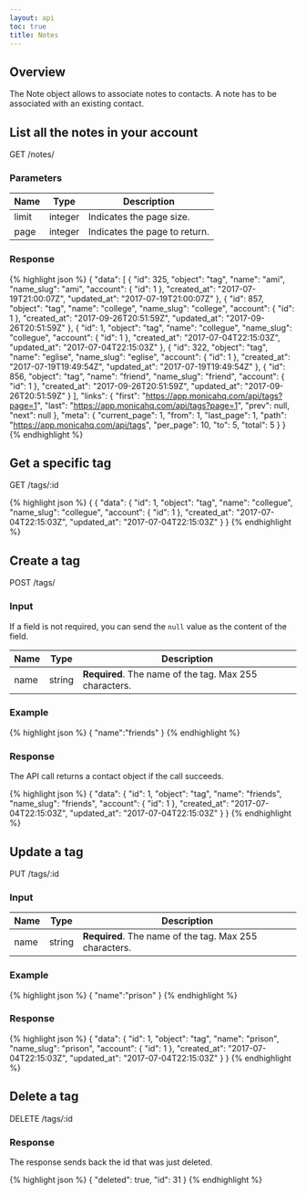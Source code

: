 ```yaml
---
layout: api
toc: true
title: Notes
---
```


## Overview

The Note object allows to associate notes to contacts. A note has to be
associated with an existing contact.

## List all the notes in your account

<url>
  GET /notes/
</url>

### Parameters

| Name | Type | Description |
| ---- | ----------- | ----------- |
| limit | integer | Indicates the page size. |
| page | integer | Indicates the page to return. |

### Response

{% highlight json %}
{
  "data": [
    {
      "id": 325,
      "object": "tag",
      "name": "ami",
      "name_slug": "ami",
      "account": {
        "id": 1
      },
      "created_at": "2017-07-19T21:00:07Z",
      "updated_at": "2017-07-19T21:00:07Z"
    },
    {
      "id": 857,
      "object": "tag",
      "name": "college",
      "name_slug": "college",
      "account": {
        "id": 1
      },
      "created_at": "2017-09-26T20:51:59Z",
      "updated_at": "2017-09-26T20:51:59Z"
    },
    {
      "id": 1,
      "object": "tag",
      "name": "collegue",
      "name_slug": "collegue",
      "account": {
        "id": 1
      },
      "created_at": "2017-07-04T22:15:03Z",
      "updated_at": "2017-07-04T22:15:03Z"
    },
    {
      "id": 322,
      "object": "tag",
      "name": "eglise",
      "name_slug": "eglise",
      "account": {
        "id": 1
      },
      "created_at": "2017-07-19T19:49:54Z",
      "updated_at": "2017-07-19T19:49:54Z"
    },
    {
      "id": 856,
      "object": "tag",
      "name": "friend",
      "name_slug": "friend",
      "account": {
        "id": 1
      },
      "created_at": "2017-09-26T20:51:59Z",
      "updated_at": "2017-09-26T20:51:59Z"
    }
  ],
  "links": {
    "first": "https://app.monicahq.com/api/tags?page=1",
    "last": "https://app.monicahq.com/api/tags?page=1",
    "prev": null,
    "next": null
  },
  "meta": {
    "current_page": 1,
    "from": 1,
    "last_page": 1,
    "path": "https://app.monicahq.com/api/tags",
    "per_page": 10,
    "to": 5,
    "total": 5
  }
}
{% endhighlight %}

## Get a specific tag

<url>
  GET /tags/:id
</url>

{% highlight json %}
{
 {
  "data": {
    "id": 1,
    "object": "tag",
    "name": "collegue",
    "name_slug": "collegue",
    "account": {
      "id": 1
    },
    "created_at": "2017-07-04T22:15:03Z",
    "updated_at": "2017-07-04T22:15:03Z"
  }
}
{% endhighlight %}

## Create a tag

<url>
  POST /tags/
</url>

### Input

If a field is not required, you can send the `null` value as the content of the field.

| Name | Type | Description |
| ---- | ----------- | ----------- |
| name | string | <strong>Required</strong>. The name of the tag. Max 255 characters. |

### Example

{% highlight json %}
{
  "name":"friends"
}
{% endhighlight %}

### Response

The API call returns a contact object if the call succeeds.

{% highlight json %}
{
  "data": {
    "id": 1,
    "object": "tag",
    "name": "friends",
    "name_slug": "friends",
    "account": {
      "id": 1
    },
    "created_at": "2017-07-04T22:15:03Z",
    "updated_at": "2017-07-04T22:15:03Z"
  }
}
{% endhighlight %}

## Update a tag

<url>
  PUT /tags/:id
</url>

### Input

| Name | Type | Description |
| ---- | ----------- | ----------- |
| name | string | <strong>Required</strong>. The name of the tag. Max 255 characters. |

### Example

{% highlight json %}
{
  "name":"prison"
}
{% endhighlight %}

### Response

{% highlight json %}
{
  "data": {
    "id": 1,
    "object": "tag",
    "name": "prison",
    "name_slug": "prison",
    "account": {
      "id": 1
    },
    "created_at": "2017-07-04T22:15:03Z",
    "updated_at": "2017-07-04T22:15:03Z"
  }
}
{% endhighlight %}

## Delete a tag

<url>
  DELETE /tags/:id
</url>

### Response

The response sends back the id that was just deleted.

{% highlight json %}
{
  "deleted": true,
  "id": 31
}
{% endhighlight %}
